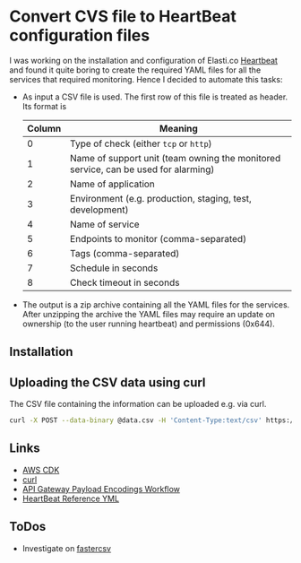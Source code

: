 # Convert CVS file to HeartBeat configuration files

I was working on the installation and configuration of Elasti.co [Heartbeat](https://www.elastic.co/guide/en/beats/heartbeat/current/heartbeat-overview.html) and found
it quite boring to create the required YAML files for all the services that required monitoring. Hence I decided to automate this tasks:

- As input a CSV file is used. The first row  of this file is treated as header. Its format is

   | Column  |  Meaning |
   | --- | --- |
   | 0 |  Type of check (either `tcp` or `http`) |
   | 1 |  Name of support unit (team owning the monitored service, can be used for alarming)|
   | 2 | Name of application |
   | 3 | Environment (e.g. production, staging, test, development) |
   | 4 | Name of service |
   | 5 | Endpoints to monitor (comma-separated) |
   | 6 | Tags (comma-separated) |
   | 7 | Schedule in seconds|
   | 8 | Check timeout in seconds|

- The output is a zip archive containing all the YAML files for the services.
  After unzipping the archive the YAML files may require an update on ownership (to the user running heartbeat) and permissions (0x644).

## Installation


## Uploading the CSV data using curl

The CSV file containing the information can be uploaded e.g. via curl.

```sh
curl -X POST --data-binary @data.csv -H 'Content-Type:text/csv' https://<api-gateway>.eu-central-1.amazonaws.com/prod/converter --output test.zip
```

## Links

- [AWS CDK](https://github.com/aws/aws-cdk)
- [curl](https://curl.se/)
- [API Gateway Payload Encodings Workflow](https://docs.aws.amazon.com/apigateway/latest/developerguide/api-gateway-payload-encodings-workflow.html)
- [HeartBeat Reference YML](https://www.elastic.co/guide/en/beats/heartbeat/current/heartbeat-reference-yml.html)

## ToDos

- Investigate on [fastercsv](https://rubygems.org/gems/fastercsv)
